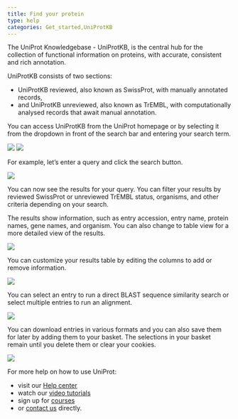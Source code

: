 ```yaml
---
title: Find your protein
type: help
categories: Get_started,UniProtKB
---
```

The UniProt Knowledgebase - UniProtKB, is the central hub for the collection of functional information on proteins, with accurate, consistent and rich annotation.

UniProtKB consists of two sections: 
* UniProtKB reviewed, also known as SwissProt, with manually annotated records, 
* and UniProtKB unreviewed, also known as TrEMBL, with computationally analysed records that await manual annotation. 

You can access UniProtKB from the UniProt homepage or by selecting it from the dropdown in front of the search bar and entering your search term.

![](https://github.com/ebi-uniprot/uniprot-manual/blob/main/images/Find%20your%20protein_1.png?raw=true)
![](https://github.com/ebi-uniprot/uniprot-manual/blob/main/images/Find%20your%20protein_2.png?raw=true)

For example, let’s enter a query and click the search button.

![](https://github.com/ebi-uniprot/uniprot-manual/blob/main/images/Find%20your%20protein_3.png?raw=true)

You can now see the results for your query. You can filter your results by reviewed SwissProt or unreviewed TrEMBL status, organisms, and other criteria depending on your search.

The results show information, such as entry accession, entry name, protein names, gene names, and organism. You can also change to table view for a more detailed view of the results.

![](https://github.com/ebi-uniprot/uniprot-manual/blob/main/images/Find%20your%20protein_4.png?raw=true)

You can customize your results table by editing the columns to add or remove information. 

![](https://github.com/ebi-uniprot/uniprot-manual/blob/main/images/Find%20your%20protein_5.png?raw=true)

You can select an entry to run a direct BLAST sequence similarity search or select multiple entries to run an alignment.

![](https://github.com/ebi-uniprot/uniprot-manual/blob/main/images/Find%20your%20protein_6.png?raw=true)

You can download entries in various formats and you can also save them for later by adding them to your basket. The selections in your basket remain until you delete them or clear your cookies.

![](https://github.com/ebi-uniprot/uniprot-manual/blob/main/images/Find%20your%20protein_7.png?raw=true)

For more help on how to use UniProt:
* visit our [Help center](https://www.uniprot.org/help)
* watch our [video tutorials](https://www.youtube.com/c/uniprotvideos/videos)
* sign up for [courses](https://www.ebi.ac.uk/training/search-results?query=uniprot&domain=ebiweb_training&page=1&facets=)
* or [contact us](https://www.uniprot.org/contact) directly.
